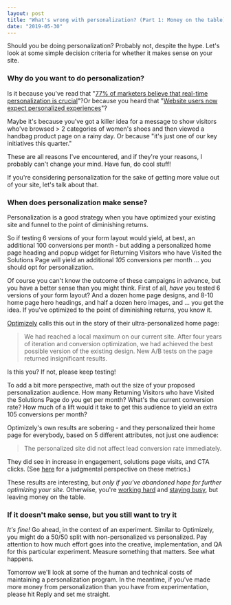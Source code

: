 ```yaml
---
layout: post
title: "What's wrong with personalization? (Part 1: Money on the table)"
date: "2019-05-30"
---
```


Should you be doing personalization? Probably not, despite the hype. Let's look at some simple decision criteria for whether it makes sense on your site.

### Why do you want to do personalization?

Is it because you've read that "[77% of marketers believe that real-time personalization is crucial](https://offers.adobe.com/en/na/marketing/landings/_46316_real_time_marketing_insights_study.html)"?Or because you heard that "[Website users now expect personalized experiences](https://www.monetate.com/glossary/website-personalization)"?

Maybe it's because you've got a killer idea for a message to show visitors who've browsed > 2 categories of women's shoes and then viewed a handbag product page on a rainy day. Or because "it's just one of our key initiatives this quarter."

These are all reasons I've encountered, and if they're your reasons, I probably can't change your mind. Have fun, do cool stuff!

If you're considering personalization for the sake of getting more value out of your site, let's talk about that.

### When does personalization make sense?

Personalization is a good strategy when you have optimized your existing site and funnel to the point of diminishing returns.

So if testing 6 versions of your form layout would yield, at best, an additional 100 conversions per month - but adding a personalized home page heading and popup widget for Returning Visitors who have Visited the Solutions Page will yield an additional _105_ conversions per month ... you should opt for personalization.

Of course you can't know the outcome of these campaigns in advance, but you have a better sense than you might think. First of all, _have_ you tested 6 versions of your form layout? And a dozen home page designs, and 8-10 home page hero headings, and half a dozen hero images, and ... you get the idea. If you've optimized to the point of diminishing returns, you know it.

[Optimizely](https://moz.com/blog/homepage-personalization) calls this out in the story of their ultra-personalized home page:

> We had reached a local maximum on our current site. After four years of iteration and conversion optimization, we had achieved the best possible version of the existing design. New A/B tests on the page returned insignificant results.

Is this you? If not, please keep testing!

To add a bit more perspective, math out the size of your proposed personalization audience. How many Returning Visitors who have Visited the Solutions Page do you get per month? What's the current conversion rate? How much of a lift would it take to get this audience to yield an extra 105 conversions per month?

Optimizely's own results are sobering - and they personalized their home page for everybody, based on 5 different attributes, not just one audience:

> The personalized site did not affect lead conversion rate immediately.   

They did see in increase in engagement, solutions page visits, and CTA clicks. (See [here](https://briandavidhall.com/optimizing-for-dead-snakes/) for a judgmental perspective on these metrics.)

These results are interesting, but _only if you've abandoned hope for further optimizing your site._ Otherwise, you're [working hard](https://briandavidhall.com/hidden-kpi-complex-tests/) and [staying busy](https://briandavidhall.com/hidden-kpi-looking-busy/), but leaving money on the table.

### If it doesn't make sense, but you still want to try it

_It's fine!_ Go ahead, in the context of an experiment. Similar to Optimizely, you might do a 50/50 split with non-personalized vs personalized. Pay attention to how much effort goes into the creative, implementation, and QA for this particular experiment. Measure something that matters. See what happens.

Tomorrow we'll look at some of the human and technical costs of maintaining a personalization program. In the meantime, if you've made more money from personalization than you have from experimentation, please hit Reply and set me straight.
